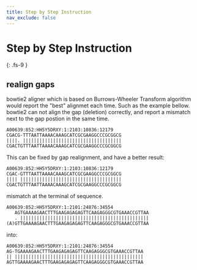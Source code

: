 ```yaml
---
title: Step by Step Instruction
nav_exclude: false
---
```


<!-- prettier-ignore-start -->
# Step by Step Instruction
{: .fs-9 }
<!-- prettier-ignore-end -->

## realign gaps

bowtie2 aligner which is based on Burrows-Wheeler Transform algorithm would report the "best" alignmet each time.
Such as the example bellow. bowtie2 can not align the gap (deletion) correctly, and report a mismatch next to the gap postion in the same time.

```
A00639:852:HH5Y5DRXY:1:2103:10836:12179
CGACG-TTTAATTAAAACAAAGCATCGCGAAGGCCCGCGGCG
||||. ||||||||||||||||||||||||||||||||||||
CGACTGTTTAATTAAAACAAAGCATCGCGAAGGCCCGCGGCG
```

This can be fixed by gap realignment, and have a better result:

```
A00639:852:HH5Y5DRXY:1:2103:10836:12179
CGAC-GTTTAATTAAAACAAAGCATCGCGAAGGCCCGCGGCG
|||| |||||||||||||||||||||||||||||||||||||
CGACTGTTTAATTAAAACAAAGCATCGCGAAGGCCCGCGGCG
```

mismatch at the terminal of sequence.

```
A00639:852:HH5Y5DRXY:1:2101:24876:34554
   AGTGAAAAGAACTTTGAAGAGAGAGTTCAAGAGGGCGTGAAACCGTTAA
   . |||||||||||||||||||||||||||||||||||||||||||||||
(A)GTTGAAAAGAACTTTGAAGAGAGAGTTCAAGAGGGCGTGAAACCGTTAA
```

into:

```
A00639:852:HH5Y5DRXY:1:2101:24876:34554
AG-TGAAAAGAACTTTGAAGAGAGAGTTCAAGAGGGCGTGAAACCGTTAA
|| |||||||||||||||||||||||||||||||||||||||||||||||
AGTTGAAAAGAACTTTGAAGAGAGAGTTCAAGAGGGCGTGAAACCGTTAA
```
